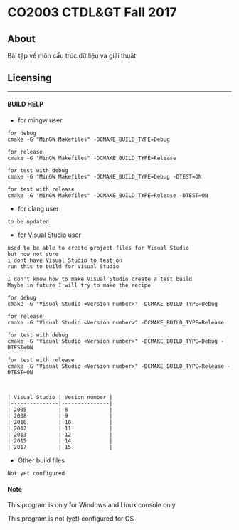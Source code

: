 # CO2003 CTDL&GT Fall 2017

## About

Bài tập về môn cấu trúc dữ liệu và giải thuật

## Licensing

---

#### BUILD HELP

* for mingw user

```
for debug
cmake -G "MinGW Makefiles" -DCMAKE_BUILD_TYPE=Debug

for release
cmake -G "MinGW Makefiles" -DCMAKE_BUILD_TYPE=Release

for test with debug
cmake -G "MinGW Makefiles" -DCMAKE_BUILD_TYPE=Debug -DTEST=ON

for test with release
cmake -G "MinGW Makefiles" -DCMAKE_BUILD_TYPE=Release -DTEST=ON
```

* for clang user

```
to be updated
```

* for Visual Studio user

```
used to be able to create project files for Visual Studio
but now not sure
i dont have Visual Studio to test on
run this to build for Visual Studio

I don't know how to make Visual Studio create a test build
Maybe in future I will try to make the recipe

for debug
cmake -G "Visual Studio <Version number>" -DCMAKE_BUILD_TYPE=Debug

for release
cmake -G "Visual Studio <Version number>" -DCMAKE_BUILD_TYPE=Release

for test with debug
cmake -G "Visual Studio <Version number>" -DCMAKE_BUILD_TYPE=Debug -DTEST=ON

for test with release
cmake -G "Visual Studio <Version number>" -DCMAKE_BUILD_TYPE=Release -DTEST=ON



| Visual Studio | Vesion number |
|---------------|---------------|
| 2005          | 8             |
| 2008          | 9             |
| 2010          | 10            |
| 2012          | 11            |
| 2013          | 12            |
| 2015          | 14            |
| 2017          | 15            |
```


* Other build files

```
Not yet configured
```


#### Note

This program is only for Windows and Linux console only

This program is not (yet) configured for OS